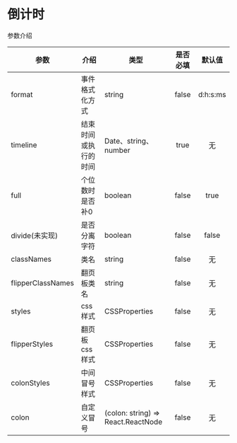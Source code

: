 # 倒计时

参数介绍

| 参数 | 介绍 | 类型 | 是否必填 | 默认值 |
| ---- | ---- | --- | :----: | :----: |
| format | 事件格式化方式 | string | false | d:h:s:ms |
| timeline | 结束时间或执行的时间 | Date、string、number | true | 无 |
| full | 个位数时是否补0 | boolean | false | true |
| divide(未实现) | 是否分离字符 | boolean | false | false |
| classNames | 类名 | string | false | 无 |
| flipperClassNames | 翻页板类名 | string | false | 无 |
| styles | css样式 | CSSProperties | false | 无 |
| flipperStyles | 翻页板css样式 | CSSProperties | false | 无 |
| colonStyles | 中间冒号样式 | CSSProperties | false | 无 |
| colon | 自定义冒号 | (colon: string) => React.ReactNode | false | 无 |
